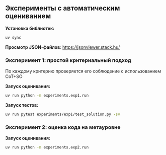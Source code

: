 ## Эксперименты с автоматическим оцениванием

**Установка библиотек:**
```bash
uv sync
```

**Просмотр JSON-файлов**: https://jsonviewer.stack.hu/


### Эксперимент 1: простой критериальный подход

По каждому критерию проверяется его соблюдение с использованием CoT+SO

**Запуск оценивания:**
```bash
uv run python -m experiments.exp1.run 
```

**Запуск тестов:**
```bash
uv run pytest experiments/exp1/test_solution.py -sv
```

### Эксперимент 2: оценка кода на метауровне


**Запуск оценивания:**
```bash
uv run python -m experiments.exp2.run 
```

